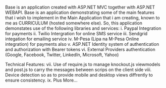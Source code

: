 Base is an application created with ASP.NET MVC together with ASP.NET WEBAPI. Base is an application demonstrating some of the main features that i wish to implement in the Main Application that i am creating, known to me as CURRICULUM (hosted somewhere else). So, this application demonstates use of the following libraries and services:
i.      Paypal Integration for payments
ii.     Twilio Intergration for online SMS service
iii.    Sendgrid integation for emailing service
iv.     M-Pesa (Lipa na M-Pesa Online integration) for payments also
v.      ASP.NET Identity system of authentication and authorization with Bearer tokens
vi.     External Providers authentication (Google, Facebook, Twitter, LinkedIn, Microsoft, Yahoo)

Technical Features:
vii.    Use of require.js to manage knockout.js viewmodels and post.js to carry the messages between scrips on the client side
viii.   Device detection so as to provide mobile and desktop views diffrently to ensure consistency.
ix.     Plus More...